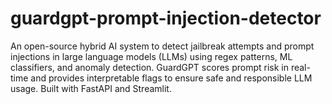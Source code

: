 # guardgpt-prompt-injection-detector
An open-source hybrid AI system to detect jailbreak attempts and prompt injections in large language models (LLMs) using regex patterns, ML classifiers, and anomaly detection. GuardGPT scores prompt risk in real-time and provides interpretable flags to ensure safe and responsible LLM usage. Built with FastAPI and Streamlit.
